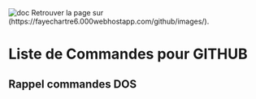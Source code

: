<img src="https://fayechartre6.000webhostapp.com/github/images/CommandeGITHUB.png" alt="doc" description="Installation GITHUB">
Retrouver la page sur (https://fayechartre6.000webhostapp.com/github/images/).

# Liste de Commandes pour GITHUB

## Rappel commandes DOS
